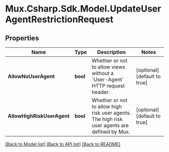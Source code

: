 # Mux.Csharp.Sdk.Model.UpdateUserAgentRestrictionRequest

## Properties

Name | Type | Description | Notes
------------ | ------------- | ------------- | -------------
**AllowNoUserAgent** | **bool** | Whether or not to allow views without a &#x60;User-Agent&#x60; HTTP request header. | [optional] [default to true]
**AllowHighRiskUserAgent** | **bool** | Whether or not to allow high risk user agents. The high risk user agents are defined by Mux. | [optional] [default to true]

[[Back to Model list]](../README.md#documentation-for-models) [[Back to API list]](../README.md#documentation-for-api-endpoints) [[Back to README]](../README.md)

